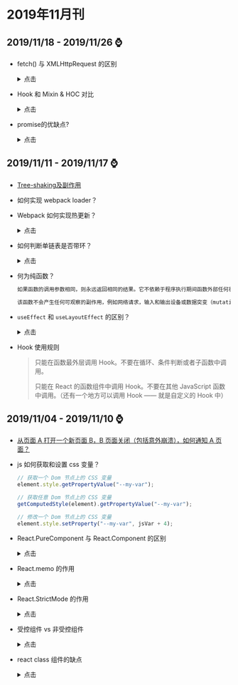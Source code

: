 # 2019年11月刊

## **2019/11/18 - 2019/11/26** :watch:

- fetch() 与 XMLHttpRequest 的区别

  <details>
  <summary>点击</summary>
  
  1. fetch() 使用 Promise，不使用回调函数，因此大大简化了写法，写起来更简洁。

  2. fetch() 采用模块化设计，API 分散在多个对象上（Response 对象、Request 对象、Headers 对象），更合理一些；相比之下，XMLHttpRequest 的 API 设计并不是很好，输入、输出、状态都在同一个接口管理，容易写出非常混乱的代码。

  3. fetch() 通过数据流（Stream 对象）处理数据，可以分块读取，有利于提高网站性能表现，减少内存占用，对于请求大文件或者网速慢的场景相当有用。XMLHTTPRequest 对象不支持数据流，所有的数据必须放在缓存里，不支持分块读取，必须等待全部拿到后，再一次性吐出来。

  </details>

- Hook 和 Mixin & HOC 对比

  <details>
  <summary>点击</summary>

  Mixin & HOC 模式缺点： 
  
  1. 渲染上下文中公开的属性的来源不清楚。 例如，当使用多个 mixin 读取组件的模板时，可能很难确定从哪个 mixin 注入了特定的属性。

  2. 命名空间冲突。 Mixins 可能会在属性和方法名称上发生冲突，而 HOC 可能会在预期的 prop 名称上发生冲突。

  3. 性能问题，HOC 和无渲染组件需要额外的有状态组件实例，这会降低性能。


  Hook 优点：

  1. 暴露给模板的属性具有明确的来源，因为它们是从 Hook 函数返回的值。

  2. Hook 函数返回的值可以任意命名，因此不会发生名称空间冲突。

  3. 没有创建仅用于逻辑重用的不必要的组件实例。

  </details>

- promise的优缺点?

  <details>
  <summary>点击</summary>

  缺点： 
  
  1、无法取消

  2、如果不设置回调函数，promise内部抛出的错误，不会反应到外部。

  3、当处于pending状态时，无法得知目前进展到哪一个阶段（刚刚开始还是即将完成）。

  优点：

  1、解决回调地狱

  2、可以统一处理错误

  </details>

## **2019/11/11 - 2019/11/17** :watch:
- [Tree-shaking及副作用](https://www.yuque.com/zhengxiaopeng/szlr4s/gt1vuc)

- 如何实现 webpack loader？
- Webpack 如何实现热更新？

  <details>
  <summary>点击</summary>

  Webpack 如何实现热更新的呢？
  
  首先是建立起浏览器端和服务器端之间的通信，浏览器会接收服务器端推送的消息，如果需要热更新，浏览器发起 http 请求去服务器端获取打包好的资源解析并局部刷新页面。

  详细解说可以查看这篇文章：[《把 webpack 热更新原理聊清楚》](https://mp.weixin.qq.com/s/-DZ5vMaiOhFsOb9RDx71wg)

  </details>

- 如何判断单链表是否带环？

  <details>
  <summary>点击</summary>

  1. 创建哈希表，时间复杂度O(n)，不过会占用较大的空间,不是最佳方法

  ```js
  function judge(list) {
    var set = new Set()
    while(list) {
      if (set.has(list)) {
        return true
      }
      set.add(list)
      list = list.next
    }
    return false
  }
  ```

  2. 添加标记法，时间复杂度O(n)，不需要额外的空间

  ```js
  function judge(list) {
    var set = new Set()
    while(list) {
      if (list.visited) {
        return true
      }
      list.visited = true
      list = list.next
    }
    return false
  }
  ```

  3. 快慢指针法，设定快指针fast, 慢指针slow, 每次循环快指针fast移动两个位置, 慢指针移动一个位置。快指针fast和慢指针slow若存在相遇，说明链表中存在环

  ```js
  function judge(list) {
    var fast = list.next.next
    var slow = list.next
    while(list) {
      if (fast === slow) {
        return true
      }
      fast = fast.next.next
      slow = slow.next
    }
    return false
  }  
  ```
  </details>

- 何为纯函数？

  ```txt
  如果函数的调用参数相同，则永远返回相同的结果。它不依赖于程序执行期间函数外部任何状态或数据的变化，必须只依赖于其输入参数。

  该函数不会产生任何可观察的副作用，例如网络请求，输入和输出设备或数据突变（mutation）。
  ```
  
- `useEffect` 和 `useLayoutEffect` 的区别？

  <details>
  <summary>点击</summary>

  传给 useEffect 的函数会在浏览器完成布局与绘制之后，在一个延迟事件中被调用。这使得它适用于许多常见的副作用场景，比如设置订阅和事件处理等情况，因为绝大多数操作不应阻塞浏览器对屏幕的更新

  useLayoutEffect 会在浏览器执行下一次绘制前被同步执行，这样用户才不会感觉到视觉上的不一致。
  </details>

- Hook 使用规则

  > 只能在函数最外层调用 Hook。不要在循环、条件判断或者子函数中调用。
  >
  > 只能在 React 的函数组件中调用 Hook。不要在其他 JavaScript 函数中调用。（还有一个地方可以调用 Hook —— 就是自定义的 Hook 中）

## **2019/11/04 - 2019/11/10** :watch:

- [从页面 A 打开一个新页面 B，B 页面关闭（包括意外崩溃），如何通知 A 页面？](https://www.yuque.com/zhengxiaopeng/szlr4s/wa35e4)

- js 如何获取和设置 css 变量？

    ```js
    // 获取一个 Dom 节点上的 CSS 变量
    element.style.getPropertyValue("--my-var");

    // 获取任意 Dom 节点上的 CSS 变量
    getComputedStyle(element).getPropertyValue("--my-var");

    // 修改一个 Dom 节点上的 CSS 变量
    element.style.setProperty("--my-var", jsVar + 4);
    ```

- React.PureComponent 与 React.Component 的区别

  <details>
  <summary>点击</summary>

  两者的区别在于 React.Component 并未实现 shouldComponentUpdate()，而 React.PureComponent 中以浅层对比 prop 和 state 的方式来实现了该函数。

  ```txt
  注意

  React.PureComponent 中的 shouldComponentUpdate() 仅作对象的浅层比较。如果对象中包含复杂的数据结构，则有可能因为无法检查深层的差别，产生错误的比对结果。仅在你的 props 和 state 较为简单时，才使用 React.PureComponent，或者在深层数据结构发生变化时调用 forceUpdate() 来确保组件被正确地更新。你也可以考虑使用 immutable 对象加速嵌套数据的比较。

  此外，React.PureComponent 中的 shouldComponentUpdate() 将跳过所有子组件树的 prop 更新。因此，请确保所有子组件也都是“纯”的组件。
  ```
  </details>

- React.memo 的作用

  <details>
  <summary>点击</summary>

  React.memo 为高阶组件。

  如果你的组件在相同 props 的情况下渲染相同的结果，那么你可以通过将其包装在 React.memo 中调用，以此通过记忆组件渲染结果的方式来提高组件的性能表现。这意味着在这种情况下，React 将跳过渲染组件的操作并直接复用最近一次渲染的结果。

  </details>

- React.StrictMode 的作用

  <details>
  <summary>点击</summary>

  StrictMode 是一个用来突出显示应用程序中潜在问题的工具。与 Fragment 一样, StrictMode 不会渲染任何可见的 UI。它为其后代元素触发额外的检查和警告。

  严格模式检查仅在开发模式下运行；它们不会影响生产构建。

  StrictMode 目前有助于：

  - 识别不安全的生命周期
  - 关于使用过时字符串 ref API 的警告
  - 关于使用废弃的 findDOMNode 方法的警告
  - 检测意外的副作用
  - 检测过时的 context API

  </details>

- 受控组件 vs 非受控组件

  <details>
  <summary>点击</summary>

  React 有两种不同的方式来处理表单输入。

  如果一个 input 表单元素的值是由 React 控制，就其称为受控组件。当用户将数据输入到受控组件时，会触发修改状态的事件处理器，这时由你的代码来决定此输入是否有效（如果有效就使用更新后的值重新渲染）。如果不重新渲染，则表单元素将保持不变。

  一个非受控组件，就像是运行在 React 体系之外的表单元素。当用户将数据输入到表单字段（例如 input，dropdown 等）时，React 不需要做任何事情就可以映射更新后的信息。然而，这也意味着，你无法强制给这个表单字段设置一个特定值。

  在大多数情况下，你应该使用受控组件

  </details>


- react class 组件的缺点

  <details>
  <summary>点击</summary>

  - 需要绑定 this 的指向
  - class 不能很好的压缩
  - 会使热重载出现不稳定的情况

  </details>